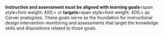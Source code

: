 **Instruction and assessment must be aligned with learning goals**<span style=font-weight: 400;> or </span>**targets**<span style=font-weight: 400;> as Carver analogizes. These goals serve as the foundation for instructional design intervention monitoring and assessments that target the knowledge skills and dispositions related to those goals. </span>